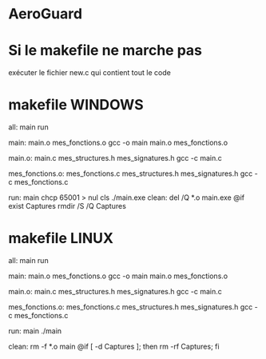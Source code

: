 # AeroGuard

# Si le makefile ne marche pas

exécuter le fichier new.c qui contient tout le code

# makefile WINDOWS

all: main run

main: main.o mes_fonctions.o
gcc -o main main.o mes_fonctions.o

main.o: main.c mes_structures.h mes_signatures.h
gcc -c main.c

mes_fonctions.o: mes_fonctions.c mes_structures.h mes_signatures.h
gcc -c mes_fonctions.c

run: main
chcp 65001 > nul
cls
./main.exe
clean:
del /Q \*.o main.exe
@if exist Captures rmdir /S /Q Captures

# makefile LINUX

all: main run

main: main.o mes_fonctions.o
gcc -o main main.o mes_fonctions.o

main.o: main.c mes_structures.h mes_signatures.h
gcc -c main.c

mes_fonctions.o: mes_fonctions.c mes_structures.h mes_signatures.h
gcc -c mes_fonctions.c

run: main
./main

clean:
rm -f \*.o main
@if [ -d Captures ]; then rm -rf Captures; fi

